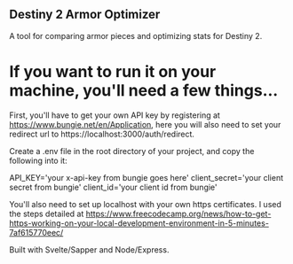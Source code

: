 ## Destiny 2 Armor Optimizer

A tool for comparing armor pieces and optimizing stats for Destiny 2.


# If you want to run it on your machine, you'll need a few things...
  First, you'll have to get your own API key by registering at https://www.bungie.net/en/Application, here you will also need to set your redirect url to https://localhost:3000/auth/redirect.

  Create a .env file in the root directory of your project, and copy the following into it:

  API_KEY='your x-api-key from bungie goes here'
  client_secret='your client secret from bungie'
  client_id='your client id from bungie'

  You'll also need to set up localhost with your own https certificates. I used the steps detailed at https://www.freecodecamp.org/news/how-to-get-https-working-on-your-local-development-environment-in-5-minutes-7af615770eec/



Built with Svelte/Sapper and Node/Express. 